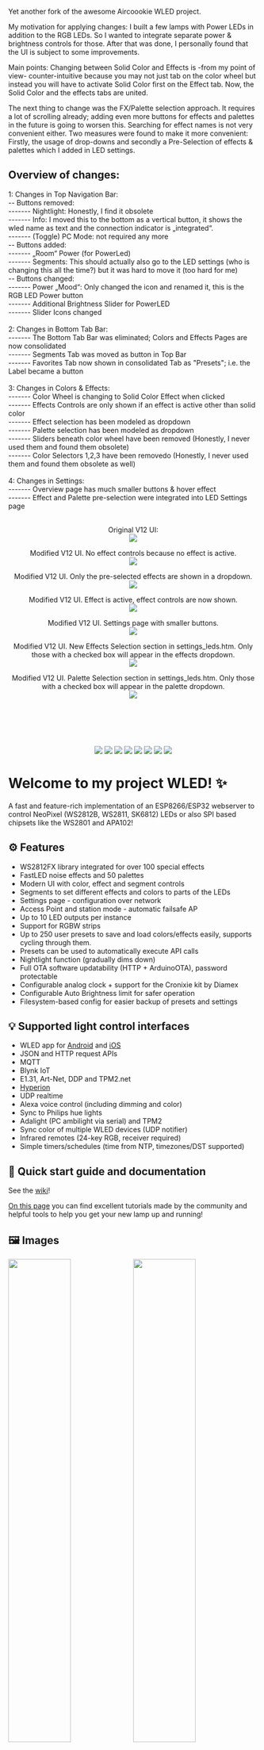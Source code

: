 Yet another fork of the awesome Aircoookie WLED project.

My motivation for applying changes:
I built a few lamps with Power LEDs in addition to the RGB LEDs. So I wanted to integrate separate power & brightness controls for those. After that was done, I personally found that the UI is subject to some improvements. 

Main points:
Changing between Solid Color and Effects is -from my point of view- counter-intuitive because you may not just tab on the color wheel but instead you will have to activate Solid Color first on the Effect tab. Now, the Solid Color and the effects tabs are united.

The next thing to change was the FX/Palette selection approach. It requires a lot of scrolling already; adding even more buttons for effects and palettes in the future is going to worsen this. Searching for effect names is not very convenient either. 
Two measures were found to make it more convenient: 
Firstly, the usage of drop-downs and secondly a Pre-Selection of effects & palettes which I added in LED settings. 

<h2>Overview of changes:<br></h2>
1: Changes in Top Navigation Bar:<br>
--	Buttons removed: <br>
-------	Nightlight: Honestly, I find it obsolete<br>
-------	Info: I moved this to the bottom as a vertical button, it shows the wled name as text and the connection indicator is „integrated“.<br>
-------	(Toggle) PC Mode: not required any more<br>
--	Buttons added: <br>
-------	„Room“ Power (for PowerLed)<br>
-------	Segments: This should actually also go to the LED settings (who is changing this all the time?) but it was hard to move it (too hard for me)<br>
--	Buttons changed: <br>
-------	Power „Mood“: Only changed the icon and renamed it, this is the RGB LED Power button<br>
-------	Additional Brightness Slider for PowerLED<br>
-------	Slider Icons changed<br>
<br>
2: Changes in Bottom Tab Bar:<br>
-------	The Bottom Tab Bar was eliminated; Colors and Effects Pages are now consolidated<br>
-------	Segments Tab was moved as button in Top Bar<br>
-------	Favorites Tab now shown in consolidated Tab as "Presets"; i.e. the Label became a button<br>
<br>
3: Changes in Colors & Effects:<br>
------- Color Wheel is changing to Solid Color Effect when clicked<br>
------- Effects Controls are only shown if an effect is active other than solid color<br>
-------	Effect selection has been modeled as dropdown<br>
-------	Palette selection has been modeled as dropdown<br>
------- Sliders beneath color wheel have been removed (Honestly, I never used them and found them obsolete)<br>
-------	Color Selectors 1,2,3 have been removedo	(Honestly, I never used them and found them obsolete as well)<br>
<br>
4: Changes in Settings:<br>
------- Overview page has much smaller buttons & hover effect<br>
-------	Effect and Palette pre-selection were integrated into LED Settings page<br>
<br>
<p align="center">Original V12 UI:<br>
<img src="/images/v12orig.png"></p>

<p align="center">Modified V12 UI. No effect controls because no effect is active.<br>
<img src="/images/V12_modified1.png"></p>

<p align="center">Modified V12 UI. Only the pre-selected effects are shown in a dropdown.<br>
<img src="/images/V12_modified2.png"></p>

<p align="center">Modified V12 UI. Effect is active, effect controls are now shown.<br>
<img src="/images/V12_modified4.png"></p>

<p align="center">Modified V12 UI. Settings page with smaller buttons.<br>
<img src="/images/V12_modified5.png"></p>

<p align="center">Modified V12 UI. New Effects Selection section in settings_leds.htm. Only those with a checked box will appear in the effects dropdown.<br>
<img src="/images/V12_modified6.png"></p>

<p align="center">Modified V12 UI. Palette Selection section in settings_leds.htm. Only those with a checked box will appear in the palette dropdown.<br>
<img src="/images/V12_modified7.png"></p>
<br>
<br>
<br>
<br>
<p align="center">
  <img src="/images/wled_logo_akemi.png">
  <a href="https://github.com/Aircoookie/WLED/releases"><img src="https://img.shields.io/github/release/Aircoookie/WLED.svg?style=flat-square"></a>
  <a href="https://raw.githubusercontent.com/Aircoookie/WLED/master/LICENSE"><img src="https://img.shields.io/github/license/Aircoookie/wled?color=blue&style=flat-square"></a>
  <a href="https://wled.discourse.group"><img src="https://img.shields.io/discourse/topics?colorB=blue&label=forum&server=https%3A%2F%2Fwled.discourse.group%2F&style=flat-square"></a>
  <a href="https://discord.gg/KuqP7NE"><img src="https://img.shields.io/discord/473448917040758787.svg?colorB=blue&label=discord&style=flat-square"></a>
  <a href="https://github.com/Aircoookie/WLED/wiki"><img src="https://img.shields.io/badge/quick_start-wiki-blue.svg?style=flat-square"></a>
  <a href="https://github.com/Aircoookie/WLED-App"><img src="https://img.shields.io/badge/app-wled-blue.svg?style=flat-square"></a>
  <a href="https://gitpod.io/#https://github.com/Aircoookie/WLED"><img src="https://img.shields.io/badge/Gitpod-ready--to--code-blue?style=flat-square&logo=gitpod"></a>

  </p>
  
# Welcome to my project WLED! ✨

A fast and feature-rich implementation of an ESP8266/ESP32 webserver to control NeoPixel (WS2812B, WS2811, SK6812) LEDs or also SPI based chipsets like the WS2801 and APA102!

## ⚙️ Features
- WS2812FX library integrated for over 100 special effects  
- FastLED noise effects and 50 palettes  
- Modern UI with color, effect and segment controls  
- Segments to set different effects and colors to parts of the LEDs  
- Settings page - configuration over network  
- Access Point and station mode - automatic failsafe AP  
- Up to 10 LED outputs per instance
- Support for RGBW strips  
- Up to 250 user presets to save and load colors/effects easily, supports cycling through them.  
- Presets can be used to automatically execute API calls  
- Nightlight function (gradually dims down)  
- Full OTA software updatability (HTTP + ArduinoOTA), password protectable  
- Configurable analog clock + support for the Cronixie kit by Diamex  
- Configurable Auto Brightness limit for safer operation  
- Filesystem-based config for easier backup of presets and settings  

## 💡 Supported light control interfaces
- WLED app for [Android](https://play.google.com/store/apps/details?id=com.aircoookie.WLED) and [iOS](https://apps.apple.com/us/app/wled/id1475695033)
- JSON and HTTP request APIs  
- MQTT  
- Blynk IoT  
- E1.31, Art-Net, DDP and TPM2.net
- [Hyperion](https://github.com/hyperion-project/hyperion.ng)
- UDP realtime  
- Alexa voice control (including dimming and color)  
- Sync to Philips hue lights  
- Adalight (PC ambilight via serial) and TPM2  
- Sync color of multiple WLED devices (UDP notifier)  
- Infrared remotes (24-key RGB, receiver required)  
- Simple timers/schedules (time from NTP, timezones/DST supported)  

## 📲 Quick start guide and documentation

See the [wiki](https://github.com/Aircoookie/WLED/wiki)!

[On this page](https://github.com/Aircoookie/WLED/wiki/Learning-the-ropes) you can find excellent tutorials made by the community and helpful tools to help you get your new lamp up and running!

## 🖼️ Images
<img src="/images/macbook-pro-space-gray-on-the-wooden-table.jpg" width="50%"><img src="/images/walking-with-iphone-x.jpg" width="50%">

## 💾 Compatible LED Strips
Type | Voltage | Comments
|---|---|---|
WS2812B | 5v |
WS2813 | 5v | 
SK6812 | 5v | RGBW
APA102 | 5v | C/D
WS2801 | 5v | C/D
LPD8806 | 5v | C/D
TM1814 | 12v | RGBW
WS2811 | 12v | 3-LED segments
WS2815 | 12v | 
GS8208 | 12v |
Analog/non-addressable | any | Requires additional circuitry

## 🧊 Compatible PC RGB Fans and ARGB accessories
Brand | Model | Comments
|---|---|---|
Corsair | HD120 Fan | Uses WS2812B, data-in only
PCCOOLER | Moonlight 5-pack Fans | Uses WS2812B, includes Data-out connector to keep each fan uniquely addressable if wired in series like traditional LED strips
Any | 5v 3-pin ARGB for PC | Any PC RGB device that supports the 5v 3-pin ARGB motherboard header should work fine with WLED. All the major motherboard vendors support the Corsair HD120 and PCCOOLER fans listed, so we can safely assume any device that supports motherboard ARGB 5V 3-Pin standard will work with WLED.


## ✌️ Other

Licensed under the MIT license  
Credits [here](https://github.com/Aircoookie/WLED/wiki/Contributors-&-About)!

Uses Linearicons by Perxis!

Join the Discord server to discuss everything about WLED!

<a href="https://discord.gg/KuqP7NE"><img src="https://discordapp.com/api/guilds/473448917040758787/widget.png?style=banner2" width="25%"></a>

Check out the WLED [Discourse forum](https://wled.discourse.group)!  
You can also send me mails to [dev.aircoookie@gmail.com](mailto:dev.aircoookie@gmail.com), but please only do so if you want to talk to me privately.  
If WLED really brightens up your every day, you can [![](https://img.shields.io/badge/send%20me%20a%20small%20gift-paypal-blue.svg?style=flat-square)](https://paypal.me/aircoookie)


*Disclaimer:*   
If you are sensitive to photosensitive epilepsy it is not recommended that you use this software.  
In case you still want to try, don't use strobe, lighting or noise modes or high effect speed settings.
As per the MIT license, I assume no liability for any damage to you or any other person or equipment.  

